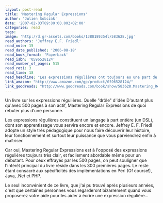 ```yaml
---
layout: post-read
title: 'Mastering Regular Expressions'
author: 'Julien Sobczak'
date: '2007-02-03T09:00:00.002+02:00'
categories: read
tags:
image: 'http://d.gr-assets.com/books/1388189354l/583628.jpg'
read_authors: 'Jeffrey E.F. Friedl'
read_note: 15
read_date_published: '2006-08-18'
read_book_format: 'Paperback'
read_isbn: '0596528124'
read_number_of_pages: 515
read_roti: 3
read_time: 18
read_headline: "Les expressions régulières ont toujours eu une part de mystère. Indéchiffrables pour certains, considérées comme un art par d'autres. L'auteur parvient pourtant les rendre accessibles. Les expressions régulières n'ont jamais paru aussi facile. Le travail de l'auteur est simplement remarquable. Un des livres les plus aboutis chez O'Reilly !"
link_amazon: "http://www.amazon.com/gp/product/0596528124/"
link_goodreads: "http://www.goodreads.com/book/show/583628.Mastering_Regular_Expressions"
---
```



Un livre sur les expressions régulières. Quelle "drôle" d'idée D'autant plus qu'avec 500 pages à son actif, Mastering Regular Expressions de quoi rebuter plus d'une personne.

Les expressions régulières constituent un langage à part entière (un DSL), dont son apprentissage vous servira encore et encore. Jeffrey E. F. Friedl adopte un style très pédagogique pour nous faire découvrir leur histoire, leur fonctionnement et surtout leur puissance que vous parviendrez enfin à maîtriser.

Car oui, Mastering Regular Expressions est à l'opposé des expressions régulières toujours très clair, et facilement abordable même pour un débutant. Pour ceux effrayés par les 500 pages, on peut souligner que l'intérêt principal du livre réside dans les 300 premières pages. Le reste étant consacré aux spécificités des implémentations en Perl (Of course!), Java, .Net et PHP.

Le seul inconvénient de ce livre, que j'ai pu trouvé après plusieurs années, c'est que certaines personnes vous regarderont bizarrement quand vous proposerez votre aide pour les aider à écrire une expression régulière...

